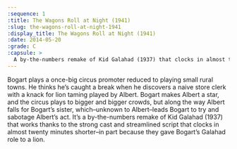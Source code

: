 ```yaml
---
:sequence: 1
:title: The Wagons Roll at Night (1941)
:slug: the-wagons-roll-at-night-1941
:display_title: The Wagons Roll at Night (1941)
:date: 2014-05-20
:grade: C
:capsule: >
  A by-the-numbers remake of Kid Galahad (1937) that clocks in almost twenty minutes shorter–in part because they gave Bogart’s Galahad role to a lion.
---
```

Bogart plays a once-big circus promoter reduced to playing small rural towns. He thinks he’s caught a break when he discovers a naive store clerk with a knack for lion taming played by Albert. Bogart makes Albert a star, and the circus plays to bigger and bigger crowds, but along the way Albert falls for Bogart’s sister, which–unknown to Albert–leads Bogart to try and sabotage Albert’s act. It’s a by-the-numbers remake of Kid Galahad (1937) that works thanks to the strong cast and streamlined script that clocks in almost twenty minutes shorter–in part because they gave Bogart’s Galahad role to a lion.